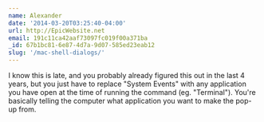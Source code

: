 ```yaml
---
name: Alexander
date: '2014-03-20T03:25:40-04:00'
url: http://EpicWebsite.net
email: 191c11ca42aaf73097fc019f00a371ba
_id: 67b1bc81-6e87-4d7a-9d07-585ed23eab12
slug: '/mac-shell-dialogs/'
---
```


I know this is late, and you probably already figured this out in the last 4
years, but you just have to replace "System Events" with any application you
have open at the time of running the command (eg. "Terminal"). You're
basically telling the computer what application you want to make the pop-up
from.
